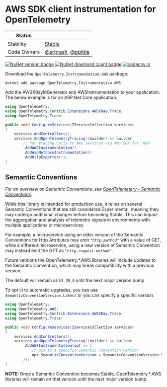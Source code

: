 # AWS SDK client instrumentation for OpenTelemetry

| Status        |           |
| ------------- |-----------|
| Stability     |  [Stable](../../README.md#stable)|
| Code Owners   |  [@srprash](https://github.com/srprash), [@ppittle](https://github.com/ppittle)|

[![NuGet version badge](https://img.shields.io/nuget/v/OpenTelemetry.Instrumentation.AWS)](https://www.nuget.org/packages/OpenTelemetry.Instrumentation.AWS)
[![NuGet download count badge](https://img.shields.io/nuget/dt/OpenTelemetry.Instrumentation.AWS)](https://www.nuget.org/packages/OpenTelemetry.Instrumentation.AWS)
[![codecov.io](https://codecov.io/gh/open-telemetry/opentelemetry-dotnet-contrib/branch/main/graphs/badge.svg?flag=unittests-Instrumentation.AWS)](https://app.codecov.io/gh/open-telemetry/opentelemetry-dotnet-contrib?flags[0]=unittests-Instrumentation.AWS)

Download the `OpenTelemetry.Instrumentation.AWS` package:

```shell
dotnet add package OpenTelemetry.Instrumentation.AWS
```

Add the AWSXRayIdGenerator and AWSInstrumentation
to your application. The below example is for an ASP.Net Core application.

```csharp
using OpenTelemetry;
using OpenTelemetry.Contrib.Extensions.AWSXRay.Trace;
using OpenTelemetry.Trace;

public void ConfigureServices(IServiceCollection services)
{
    services.AddControllers();
    services.AddOpenTelemetryTracing((builder) => builder
        // for tracing calls to AWS services via AWS SDK for .Net
        .AddAWSInstrumentation()
        .AddAspNetCoreInstrumentation()
        .AddOtlpExporter());
}
```

## Semantic Conventions

_For an overview on Semantic Conventions, see
[OpenTelemetery - Semantic Conventions](https://opentelemetry.io/docs/concepts/semantic-conventions/)_.

While this library is intended for production use, it relies on several
Semantic Conventions that are still considered Experimental, meaning
they may undergo additional changes before becoming Stable.  This can impact
the aggregation and analysis of telemetry signals in environments with
multiple applications or microservices.

For example, a microservice using an older version of the Semantic Conventions
for Http Attributes may emit `"http.method"` with a value of GET, while a
different microservice, using a new version of Semantic Convention may instead
emit the GET as `"http.request.method"`.

Future versions the OpenTelemetry.*.AWS libraries will include updates to the
Semantic Convention, which may break compatibility with a previous version.

The default will remain as `V1_28_0` until the next major version bump.

To opt in to automatic upgrades, you can use `SemanticConventionVersion.Latest`
or you can specify a specific version:

```csharp
using OpenTelemetry;
using OpenTelemetry.AWS;
using OpenTelemetry.Contrib.Extensions.AWSXRay.Trace;
using OpenTelemetry.Trace;

public void ConfigureServices(IServiceCollection services)
{
    services.AddControllers();
    services.AddOpenTelemetryTracing((builder) => builder
        .AddAWSInstrumentation(opt => {
            // pin to a specific Semantic Convention version
            opt.SemanticConventionVersion = SemanticConventionVersion.V1_29_0;
        });
}
```

**NOTE:** Once a Semantic Convention becomes Stable, OpenTelemetry.*.AWS
libraries will remain on that version until the
next major version bump.
